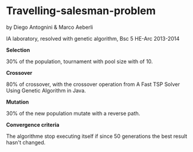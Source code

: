 Travelling-salesman-problem
===========================
by Diego Antognini & Marco Aeberli

IA laboratory, resolved with genetic algorithm, Bsc 5 HE-Arc 2013-2014

**Selection**

30% of the population, tournament with pool size with of 10.

**Crossover**

80% of crossover, with the crossover operation from A Fast TSP Solver Using Genetic Algorithm in Java.

**Mutation**

30% of the new population mutate with a reverse path.

**Convergence criteria**

The algorithme stop executing itself if since 50 generations the best result hasn't changed.

